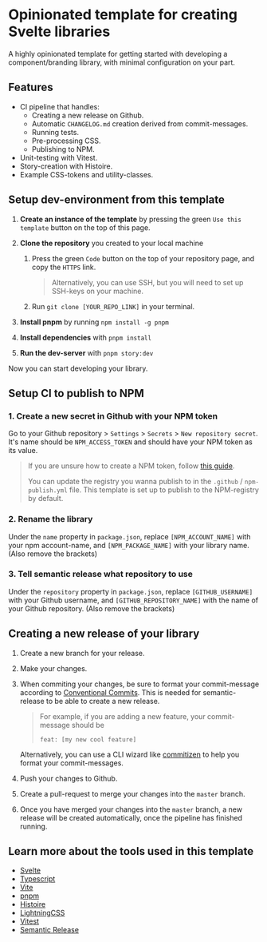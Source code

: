 # Opinionated template for creating Svelte libraries

A highly opinionated template for getting started with developing a component/branding library, with minimal configuration on your part.

## Features

- CI pipeline that handles:
  - Creating a new release on Github.
  - Automatic `CHANGELOG.md` creation derived from commit-messages.
  - Running tests.
  - Pre-processing CSS.
  - Publishing to NPM.
- Unit-testing with Vitest.
- Story-creation with Histoire.
- Example CSS-tokens and utility-classes.

## Setup dev-environment from this template

1. **Create an instance of the template** by pressing the green `Use this template` button on the top of this page.

2. **Clone the repository** you created to your local machine
   1. Press the green `Code` button on the top of your repository page, and copy the `HTTPS` link.

        > Alternatively, you can use SSH, but you will need to set up SSH-keys on your machine.

   2. Run `git clone [YOUR_REPO_LINK]` in your terminal.

3. **Install pnpm** by running `npm install -g pnpm`

4. **Install dependencies** with `pnpm install`

5. **Run the dev-server** with `pnpm story:dev`

Now you can start developing your library.

## Setup CI to publish to NPM

### 1. **Create a new secret in Github with your NPM token**

Go to your Github repository > `Settings` > `Secrets` > `New repository secret`. It's name should be `NPM_ACCESS_TOKEN` and should have your NPM token as its value.

> If you are unsure how to create a NPM token, follow [this guide](https://docs.npmjs.com/creating-and-viewing-access-tokens).
>
> You can update the registry you wanna publish to in the `.github` / `npm-publish.yml` file. This template is set up to publish to the NPM-registry by default.

### 2. **Rename the library**

Under the `name` property in `package.json`, replace `[NPM_ACCOUNT_NAME]` with your npm account-name, and `[NPM_PACKAGE_NAME]` with your library name. (Also remove the brackets)

### 3. **Tell semantic release what repository to use**

Under the `repository` property in `package.json`, replace `[GITHUB_USERNAME]` with your Github username, and `[GITHUB_REPOSITORY_NAME]` with the name of your Github repository. (Also remove the brackets)

## Creating a new release of your library

1. Create a new branch for your release.
2. Make your changes.
3. When commiting your changes, be sure to format your commit-message according to [Conventional Commits](https://www.conventionalcommits.org/en/v1.0.0/). This is needed for semantic-release to be able to create a new release.

   > For example, if you are adding a new feature, your commit-message should be
   >
   > `feat: [my new cool feature]`

   Alternatively, you can use a CLI wizard like [commitizen](https://commitizen-tools.github.io/commitizen/) to help you format your commit-messages.

4. Push your changes to Github.
5. Create a pull-request to merge your changes into the `master` branch.
6. Once you have merged your changes into the `master` branch, a new release will be created automatically, once the pipeline has finished running.

## Learn more about the tools used in this template

- [Svelte](https://svelte.dev/)
- [Typescript](https://www.typescriptlang.org/)
- [Vite](https://vitejs.dev/)
- [pnpm](https://pnpm.io/)
- [Histoire](histoire.dev)
- [LightningCSS](https://lightningcss.dev/)
- [Vitest](https://vitest.dev/)
- [Semantic Release](https://semantic-release.gitbook.io/semantic-release/)